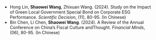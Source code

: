 - Hong Lin, **Shaowei Wang**, Zhixuan Wang. (2024). Study on the Impact of Green Local Government Special Bond on Corporate ESG Performance. _Scientific Decision_, (11), 80-95. (In Chinese)
- Bin Chen, Li Chen, **Shaowei Wang**. (2024). A Review of the Annual Conference on China’s Fiscal Culture andThought. _Financial Minds_, (06), 80-95. (In Chinese)